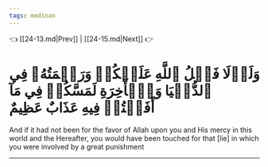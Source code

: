 ```yaml
---
tags: medinan
---
```


👈 [[24-13.md|Prev]] | [[24-15.md|Next]] 👉

# وَلَوۡلَا فَضۡلُ ٱللَّهِ عَلَيۡكُمۡ وَرَحۡمَتُهُۥ فِي ٱلدُّنۡيَا وَٱلۡأٓخِرَةِ لَمَسَّكُمۡ فِي مَآ أَفَضۡتُمۡ فِيهِ عَذَابٌ عَظِيمٌ

And if it had not been for the favor of Allah upon you and His mercy in this world and the Hereafter, you would have been touched for that [lie] in which you were involved by a great punishment

---

